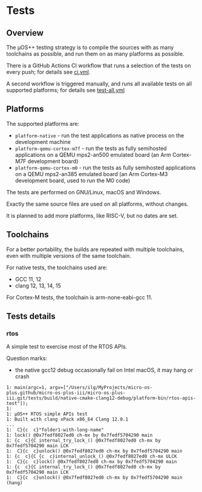 # Tests

## Overview

The µOS++ testing strategy is to compile the sources with as many
toolchains as possible, and run them on as many platforms as possible.

There is a GitHub Actions CI workflow that runs a selection of the
tests on every push; for details see
[ci.yml](../.github/workflows/ci.yml).

A second workflow is triggered manually, and runs all available tests
on all supported platforms; for details see
[test-all.yml](../.github/workflows/test-all.yml)

## Platforms

The supported platforms are:

- `platform-native` - run the test applications as native process
  on the development machine
- `platform-qemu-cortex-m7f` - run the tests as fully semihosted applications
  on a QEMU mps2-an500 emulated board (an Arm Cortex-M7F development board)
- `platform-qemu-cortex-m0` - run the tests as fully semihosted applications
  on a QEMU mps2-an385 emulated board (an Arm Cortex-M3 development board,
  used to run the M0 code)

The tests are performed on GNU/Linux, macOS and Windows.

Exactly the same source files are used on all platforms, without
changes.

It is planned to add more platforms, like RISC-V, but no dates are set.

## Toolchains

For a better portability, the builds are repeated with multiple toolchains,
even with multiple versions of the same toolchain.

For native tests, the toolchains used are:

- GCC 11, 12
- clang 12, 13, 14, 15

For Cortex-M tests, the toolchain is arm-none-eabi-gcc 11.

## Tests details

### rtos

A simple test to exercise most of the RTOS APIs.

Question marks:

- the native gcc12 debug occasionally fail on Intel macOS, it may hang or crash

```console
1: main(argc=1, argv=["/Users/ilg/MyProjects/micro-os-plus.github/micro-os-plus-iii/micro-os-plus-iii.git/tests/build/native-cmake-clang12-debug/platform-bin/rtos-apis-test"]);
1:
1: µOS++ RTOS simple APIs test
1: Built with clang xPack x86_64 Clang 12.0.1
...
1:  C}{c  c}"folder1-with-long-name"
1: lock() @0x7fedf8027ed0 ch-mx by 0x7fedf5704290 main
1: {c  c}{C internal_try_lock_() @0x7fedf8027ed0 ch-mx by 0x7fedf5704290 main LCK
1:  C}{c  c}unlock() @0x7fedf8027ed0 ch-mx by 0x7fedf5704290 main
1: {c  c}{C {c  c}internal_unlock_() @0x7fedf8027ed0 ch-mx ULCK
1:  C}{c  c}lock() @0x7fedf8027ed0 ch-mx by 0x7fedf5704290 main
1: {c  c}{C internal_try_lock_() @0x7fedf8027ed0 ch-mx by 0x7fedf5704290 main LCK
1:  C}{c  c}unlock() @0x7fedf8027ed0 ch-mx by 0x7fedf5704290 main
(hang)
```
